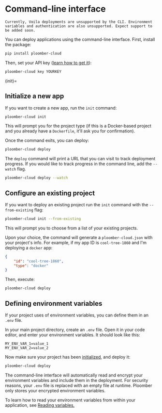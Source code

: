 # Command-line interface

```{note}
Currently, Voila deployments are unsupported by the CLI. Environment variables and authentication are also unsupported. Expect support to be added soon.
```

You can deploy applications using the command-line interface. First, install the package:

```sh
pip install ploomber-cloud
```

Then, set your API key ([learn how to get it](../quickstart/apikey.md)):

```sh
ploomber-cloud key YOURKEY
```

(init)=
## Initialize a new app

If you want to create a new app, run the `init` command:

```sh
ploomber-cloud init
```

This will prompt you for the project type (if this is a Docker-based project and you already have a `Dockerfile`, it'll ask you for confirmation).

Once the command exits, you can deploy:

```sh
ploomber-cloud deploy
```

The `deploy` command will print a URL that you can visit to track deployment progress. If you would like to track progress in the command line,
add the `--watch` flag.

```sh
ploomber-cloud deploy --watch
```

## Configure an existing project

If you want to deploy an existing project run the `init` command with the `--from-existing` flag:

```sh
ploomber-cloud init --from-existing
```

This will prompt you to choose from a list of your existing projects.

Upon your choice, the command will generate a `ploomber-cloud.json` with your project's info. For example, if my app ID is `cool-tree-1860` and I'm deploying a `docker` app:


```json
{
    "id": "cool-tree-1860",
    "type": "docker"
}
```

Then, execute:


```sh
ploomber-cloud deploy
```

## Defining environment variables

If your project uses of environment variables, you can define them in an `.env` file.

In your main project directory, create an `.env` file. Open it in your code editor, and enter your environment variables. It should look like this:

```
MY_ENV_VAR_1=value_1
MY_ENV_VAR_2=value_2
```

Now make sure your project has been [initialized](#init), and deploy it:

```sh
ploomber-cloud deploy
```

The command-line interface will automatically read and encrypt your environment variables and include them in the deployment.
For security reasons, your `.env` file is replaced with an empty file at runtime. Ploomber only stores your encrypted environment variables.

To learn how to read your environment variables from within your application, see [Reading variables.](./env-vars.md)